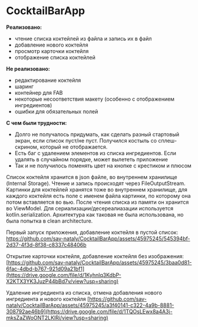 # CocktailBarApp

**Реализовано:**

+ чтение списка коктейлей из файла и запись их в файл
+ добавление нового коктейля
+ просмотр карточки коктейля
+ отображение списка коктейлей

**Не реализовано:**

- редактирование коктейля
- шаринг
- контейнер для FAB
- некоторые несоответствия макету (особенно с отображением ингредиентов)
- ошибки для обязательных полей

**С чем были трудности:**
* Долго не получалось придумать, как сделать разный стартовый экран, если список пуст/не пуст. Получился костыль со сплеш-скрином, который не отображается.
* Есть баг с удалением элементов из списка ингредиентов. Если удалять в случайном порядке, может вылететь приложение
* Так и не получилось поменять цвет на кнопке с крестиком и плюсом

Список коктейля хранится в json файле, во внутреннем хранилище (Internal Storage).  Чтение и запись происходят через FileOutputStream. Картинки для коктейлей хранятся тоже во внутреннем хранилище, для каждого коктейля есть поле с именем файла картинки, по которому она потом вставляется во вью.
После чтения списка из памяти он хранится во ViewModel.
Для сериализации/десереалиазации используется kotlin.serialization.
Архитектура как таковая не была использована, но была попытка в clean architecture.

Первый запуск приложения, добавление коктейля в пустой список:[
https://github.com/sav-nataly/CocktailBarApp/assets/45975245/545394bf-2d37-4f3d-8f38-c8337c48406b
](https://drive.google.com/file/d/1nmD6VlW1ZRxTKH9DcqWFW4D8OWGbKrKt/view?usp=sharing)

Открытие карточки коктейля, добавление коктейля без изображения:
[https://github.com/sav-nataly/CocktailBarApp/assets/45975245/3baa0d81-6fac-4dbd-b767-921d09a21bf1](https://drive.google.com/file/d/1Kyhnlq3KdbP-X2KTX3YK3JuzP44bBd7v/view?usp=sharing)

Удаление ингредиента из списка, отмена добавления нового ингредиента и нового коктейля
[https://github.com/sav-nataly/CocktailBarApp/assets/45975245/a3f40141-c322-4a9b-8881-308792ae46b9](https://drive.google.com/file/d/1TQOsLEwx8a4A3j-mksZaZWoONT2LKlRi/view?usp=sharing)

